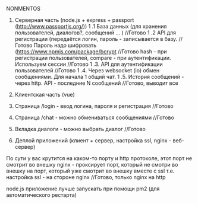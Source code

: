NONMENTOS
1. Серверная часть (node.js + express + passport (http://www.passportjs.org/))
1 .1 База данных (для хранения пользователей, диалогов?, сообщений ... )  //Готово
1 .2 API для регистрации (передаётся логин, пароль - записывается в базу. //Готово Пароль надо шифровать (https://www.npmjs.com/package/bcrypt //Готово
hash - при регистрации пользователей, compare - при аутентификации.
Используем сессии //Готово
1 .3. API для аутентификации пользователей //Готово
1 .4. Через websocket (io) обмен сообщениями. Для начала 1 общий чат.
1 .5. История сообщений - через http. API - последние N сообщений //Готово, выводит все

2. Клиентская часть (vue)
1. Страница /login - ввод логина, пароля и регистрация //Готово
2. Страница /chat - можно обмениваться сообщениями //Готово
3. Вкладка диалоги - можно выбрать диалог //Готово

3. Деплой приложений (клиент + сервер, настройка ssl, nginx - веб-сервер)

По сути у вас крутится на каком-то порту и http протоколе, этот порт не смотрит во внешку
nginx - проксирует порт, который не смотри во внешку на порт, который уже смотрит во внешку вместе с ssl
т.е. настройка ssl - на стороне nginx
//Готово, только nginx на http

node.js приложение лучше запускать при помощи pm2 (для автоматического рестарта)
